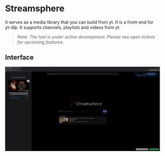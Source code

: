 # Streamsphere

It serves as a media library that you can build from yt. It is a front-end for yt-dlp. It supports channels, playlists and videos from yt.
> *Note: The tool is under active development. Please see open tickets for upcoming features.* 

## Interface

![Downloading](./screenshots/downloading.png)
